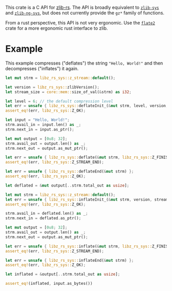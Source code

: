 This crate is a C API for [zlib-rs](https://docs.rs/zlib-rs/latest/zlib_rs/). The API is broadly equivalent to [`zlib-sys`](https://docs.rs/libz-sys/latest/libz_sys/) and [`zlib-ng-sys`](https://docs.rs/libz-ng-sys/latest/libz_ng_sys/), but does not currently provide the `gz*` family of functions.

From a rust perspective, this API is not very ergonomic. Use the [`flate2`](https://crates.io/crates/flate2) crate for a more
ergonomic rust interface to zlib.

# Example

This example compresses ("deflates") the string `"Hello, World!"` and then decompresses
("inflates") it again.

```rust
let mut strm = libz_rs_sys::z_stream::default();

let version = libz_rs_sys::zlibVersion();
let stream_size = core::mem::size_of_val(&strm) as i32;

let level = 6; // the default compression level
let err = unsafe { libz_rs_sys::deflateInit_(&mut strm, level, version, stream_size) };
assert_eq!(err, libz_rs_sys::Z_OK);

let input = "Hello, World!";
strm.avail_in = input.len() as _;
strm.next_in = input.as_ptr();

let mut output = [0u8; 32];
strm.avail_out = output.len() as _;
strm.next_out = output.as_mut_ptr();

let err = unsafe { libz_rs_sys::deflate(&mut strm, libz_rs_sys::Z_FINISH) };
assert_eq!(err, libz_rs_sys::Z_STREAM_END);

let err = unsafe { libz_rs_sys::deflateEnd(&mut strm) };
assert_eq!(err, libz_rs_sys::Z_OK);

let deflated = &mut output[..strm.total_out as usize];

let mut strm = libz_rs_sys::z_stream::default();
let err = unsafe { libz_rs_sys::inflateInit_(&mut strm, version, stream_size) };
assert_eq!(err, libz_rs_sys::Z_OK);

strm.avail_in = deflated.len() as _;
strm.next_in = deflated.as_ptr();

let mut output = [0u8; 32];
strm.avail_out = output.len() as _;
strm.next_out = output.as_mut_ptr();

let err = unsafe { libz_rs_sys::inflate(&mut strm, libz_rs_sys::Z_FINISH) };
assert_eq!(err, libz_rs_sys::Z_STREAM_END);

let err = unsafe { libz_rs_sys::inflateEnd(&mut strm) };
assert_eq!(err, libz_rs_sys::Z_OK);

let inflated = &output[..strm.total_out as usize];

assert_eq!(inflated, input.as_bytes())
```

